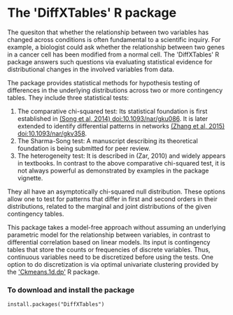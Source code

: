 The 'DiffXTables' R package
===============================

The quesiton that whether the relationship between two variables has changed across conditions is often fundamental to a scientific inquiry. For example, a biologist could ask whether the relationship between two genes in a cancer cell has been modified from a normal cell. The 'DiffXTables' R package answers such questions via evaluating statistical evidence for distributional changes in the involved variables from data.

The package provides statistical methods for hypothesis testing of differences in the underlying distributions across two or more contingency tables. They include three statistical tests: 

1. The comparative chi-squared test: Its statistical foundation is first established in [(Song et al, 2014) <doi:10.1093/nar/gku086>](https://doi.org/10.1093/nar/gku086). It is later extended to identify differential patterns in networks [(Zhang et al, 2015) <doi:10.1093/nar/gkv358>](https://doi.org/10.1093/nar/gkv358).
2. The Sharma-Song test: A manuscript describing its theoretical foundation is being submitted for peer review.
3. The heterogeneity test: It is described in (Zar, 2010) and widely appears in textbooks. In contrast to the above comparative chi-squared test, it is not always powerful as demonstrated by examples in the package vignette.

They all have an asymptotically chi-squared null distribution. These options allow one to test for patterns that differ in first and second orders in their distributions, related to the marginal and joint distributions of the given contingency tables.

This package takes a model-free approach without assuming an underlying parametric model for the relationship between variables, in contrast to differential correlation based on linear models. Its input is contingency tables that store the counts or frequencies of discrete variables. Thus, continuous variables need to be discretized before using the tests. One option to do discretization is via optimal univariate clustering provided by the ['Ckmeans.1d.dp'](https://cran.r-project.org/package=Ckmeans.1d.dp) R package.


### To download and install the package

```{r}
install.packages("DiffXTables")
```
